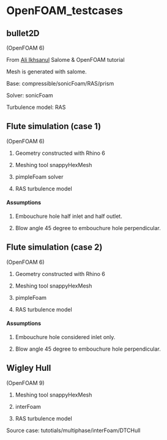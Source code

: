 # OpenFOAM_testcases

## bullet2D
(OpenFOAM 6)

From [Ali Ikhsanul](https://www.youtube.com/watch?v=QDECc1yaRYI&list=PLSgiCo_OhhpNeJ9luyZEBflLpRm_IFW79) Salome & OpenFOAM tutorial

Mesh is generated with salome.

Base: compressible/sonicFoam/RAS/prism

Solver: sonicFoam

Turbulence model: RAS

## Flute simulation (case 1)
(OpenFOAM 6)

1. Geometry constructed with Rhino 6

2. Meshing tool snappyHexMesh

3. pimpleFoam solver

4. RAS turbulence model
#### Assumptions
1. Embouchure hole half inlet and half outlet.

2. Blow angle 45 degree to embouchure hole perpendicular.

## Flute simulation (case 2)
(OpenFOAM 6)
1. Geometry constructed with Rhino 6

2. Meshing tool snappyHexMesh

3. pimpleFoam

4. RAS turbulence model
#### Assumptions
1. Embouchure hole considered inlet only.

2. Blow angle 45 degree to embouchure hole perpendicular.

## Wigley Hull
(OpenFOAM 9)

1. Meshing tool snappyHexMesh

2. interFoam

3. RAS turbulence model

Source case: tutotials/multiphase/interFoam/DTCHull
